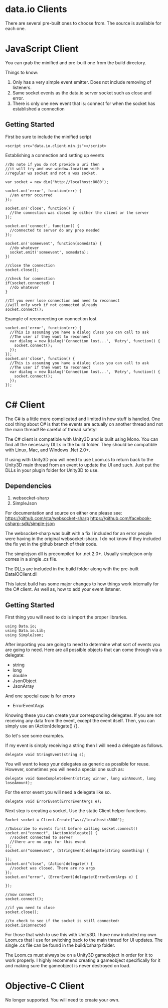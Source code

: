 data.io Clients
=====================

There are several pre-built ones to choose from. The source is available for each one.

JavaScript Client
======================

You can grab the minified and pre-built one from the build directory.

Things to know:

1. Only has a very simple event emitter. Does not include removing of listeners.
2. Same socket events as the data.io server socket such as close and error.
3. There is only one new event that is: connect for when the socket has established a connection

Getting Started
-----------------

First be sure to include the minified script
```
<script src="data.io.client.min.js"></script>
```

Establishing a connection and setting up events
```
//Do note if you do not provide a uri then
//it will try and use window.location with a
//regular ws socket and not a wss socket.

var socket = new dio('http://localhost:8080');

socket.on('error', function(err) {
  //an error occurred
});

socket.on('close', function() {
  //the connection was closed by either the client or the server
});

socket.on('connect', function() {
  //connected to server do any prep needed
});

socket.on('someevent', function(somedata) {
  //do whatever
  socket.emit('someevent', somedata);
})

//close the connection
socket.close();

//check for connection
if(socket.connected) {
  //do whatever
}

//If you ever lose connection and need to reconnect
//will only work if not connected already
socket.connect();
```

Example of reconnecting on connection lost
```
socket.on('error', function(err) {
  //This is assuming you have a dialog class you can call to ask
  //The user if they want to reconnect
  var dialog = new Dialog('Connection lost...', 'Retry', function() {
    socket.connect();
  });
});
socket.on('close', function() {
  //This is assuming you have a dialog class you can call to ask
  //The user if they want to reconnect
  var dialog = new Dialog('Connection lost...', 'Retry', function() {
    socket.connect();
  });
});
```

C# Client
==============

The C# is a little more complicated and limited in how stuff is handled. One cool thing about C# is that the events are actually on another thread and not the main thread! Be careful of thread safety!

The C# client is compatible with Unity3D and is built using Mono. You can find all the necessary DLLs in the build folder. They should be compatible with Linux, Mac, and Windows .Net 2.0+.

If using with Unity3D you will need to use Loom.cs to return back to the Unity3D main thread from an event to update the UI and such. Just put the DLLs in your plugin folder for Unity3D to use.

Dependencies
-------------
1. websocket-sharp
2. SimpleJson

For documentation and source on either one please see:
https://github.com/sta/websocket-sharp
https://github.com/facebook-csharp-sdk/simple-json

The websocket-sharp was built with a fix I included for an error people were having in the original websocket-sharp. I do not know if they included the fix yet in the github branch of their code.

The simplejson dll is precompiled for .net 2.0+. Usually simplejson only comes in a single .cs file.

The DLLs are included in the build folder along with the pre-built DataIOClient.dll

This latest build has some major changes to how things work internally for the C# client.
As well as, how to add your event listener.

Getting Started
-----------------

First thing you will need to do is import the proper libraries.

```
using Data.io;
using Data.io.Lib;
using SimpleJson;
```

After importing you are going to need to determine what sort of events you are going to need.
Here are all possible objects that can come through via a delegate:

* string
* long
* double
* JsonObject
* JsonArray

And one special case is for errors

* ErrorEventArgs 

Knowing these you can create your corresponding delegates. If you are not receiving any data from the event, except the event itself. Then, you can simply use an (Action)delegate() {}.

So let's see some examples.

If my event is simply receiving a string then I will need a delegate as follows.

```
delegate void StringEvent(string s);
```

You will want to keep your delegates as generic as possible for reuse. However, sometimes you will need a special one such as:

```
delegate void GameCompleteEvent(string winner, long winAmount, long loseAmount);
```

For the error event you will need a delegate like so.

```
delegate void ErrorEvent(ErrorEventArgs e);
```

Next step is creating a socket. Use the static Client helper functions.
```
Socket socket = Client.Create("ws://localhost:8080");

//Subscribe to events first before calling socket.connect()
socket.on("connect", (Action)delegate() {
  //socket connected to server
  //there are no args for this event
});
socket.on("someevent", (StringEvent)delegate(string something) {
  
});
socket.on("close", (Action)delegate() {
  //socket was closed. There are no args
});
socket.on("error", (ErrorEvent)delegate(ErrorEventArgs e) {

});

//now connect
socket.connect();

//if you need to close
socket.close();

//to check to see if the socket is still connected:
socket.isConnected
```

For those that wish to use this with Unity3D. I have now included my own Loom.cs that I use for switching back to the main thread for UI updates. The single .cs file can be found in the build/csharp folder.

The Loom.cs must always be on a Unity3D gameobject in order for it to work properly. I highly recommend creating a gameobject specifically for it and making sure the gameobject is never destroyed on load.

Objective-C Client
=======================

No longer supported. You will need to create your own.
